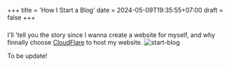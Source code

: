 +++
title = 'How I Start a Blog'
date = 2024-05-09T19:35:55+07:00
draft = false
+++

### 
I'll 'tell you the story since I wanna create a website for myself, and why finnally choose [CloudFlare](https://www.cloudflare.com/) to host my website.
![start-blog](/img/how-i-start-a-blog/start-blog.png#wide)

To be update!